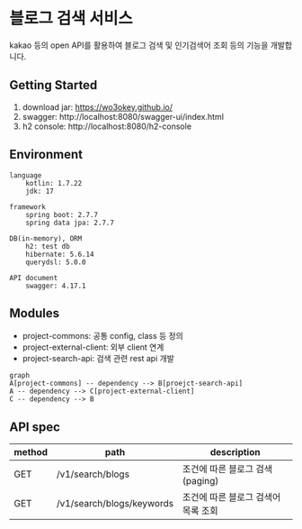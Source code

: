 # 블로그 검색 서비스 
kakao 등의 open API를 활용하여 블로그 검색 및 인기검색어 조회 등의 기능을 개발합니다. 

## Getting Started
1. download jar: https://wo3okey.github.io/
2. swagger: http://localhost:8080/swagger-ui/index.html
3. h2 console: http://localhost:8080/h2-console

## Environment
    language
        kotlin: 1.7.22
        jdk: 17

    framework
        spring boot: 2.7.7
        spring data jpa: 2.7.7

    DB(in-memory), ORM
        h2: test db
        hibernate: 5.6.14
        querydsl: 5.0.0

    API document
        swagger: 4.17.1

## Modules
* project-commons: 공통 config, class 등 정의
* project-external-client: 외부 client 연계
* project-search-api: 검색 관련 rest api 개발

```mermaid
graph
A[project-commons] -- dependency --> B[proejct-search-api]
A -- dependency --> C[project-external-client]
C -- dependency --> B
```

## API spec
| method | path                      | description           |
|--------|---------------------------|-----------------------|
| GET    | /v1/search/blogs          | 조건에 따른 블로그 검색(paging) |
| GET    | /v1/search/blogs/keywords | 조건에 따른 블로그 검색어 목록 조회  |

